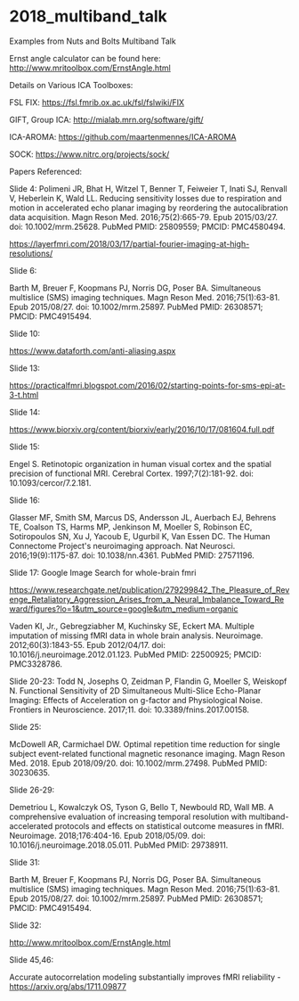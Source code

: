 # 2018_multiband_talk
Examples from Nuts and Bolts Multiband Talk

Ernst angle calculator can be found here:
http://www.mritoolbox.com/ErnstAngle.html


Details on Various ICA Toolboxes:

FSL FIX: https://fsl.fmrib.ox.ac.uk/fsl/fslwiki/FIX

GIFT, Group ICA: http://mialab.mrn.org/software/gift/

ICA-AROMA: https://github.com/maartenmennes/ICA-AROMA

SOCK: https://www.nitrc.org/projects/sock/

Papers Referenced:

Slide 4: 
Polimeni JR, Bhat H, Witzel T, Benner T, Feiweier T, Inati SJ, Renvall V, Heberlein K, Wald LL. Reducing sensitivity losses due to respiration and motion in accelerated echo planar imaging by reordering the autocalibration data acquisition. Magn Reson Med. 2016;75(2):665-79. Epub 2015/03/27. doi: 10.1002/mrm.25628. PubMed PMID: 25809559; PMCID: PMC4580494.

https://layerfmri.com/2018/03/17/partial-fourier-imaging-at-high-resolutions/

Slide 6:

Barth M, Breuer F, Koopmans PJ, Norris DG, Poser BA. Simultaneous multislice (SMS) imaging techniques. Magn Reson Med. 2016;75(1):63-81. Epub 2015/08/27. doi: 10.1002/mrm.25897. PubMed PMID: 26308571; PMCID: PMC4915494.

Slide 10:

https://www.dataforth.com/anti-aliasing.aspx

Slide 13:

https://practicalfmri.blogspot.com/2016/02/starting-points-for-sms-epi-at-3-t.html

Slide 14:

https://www.biorxiv.org/content/biorxiv/early/2016/10/17/081604.full.pdf

Slide 15:

Engel S. Retinotopic organization in human visual cortex and the spatial precision of functional MRI. Cerebral Cortex. 1997;7(2):181-92. doi: 10.1093/cercor/7.2.181.

Slide 16:

Glasser MF, Smith SM, Marcus DS, Andersson JL, Auerbach EJ, Behrens TE, Coalson TS, Harms MP, Jenkinson M, Moeller S, Robinson EC, Sotiropoulos SN, Xu J, Yacoub E, Ugurbil K, Van Essen DC. The Human Connectome Project's neuroimaging approach. Nat Neurosci. 2016;19(9):1175-87. doi: 10.1038/nn.4361. PubMed PMID: 27571196.

Slide 17: Google Image Search for whole-brain fmri

https://www.researchgate.net/publication/279299842_The_Pleasure_of_Revenge_Retaliatory_Aggression_Arises_from_a_Neural_Imbalance_Toward_Reward/figures?lo=1&utm_source=google&utm_medium=organic

Vaden KI, Jr., Gebregziabher M, Kuchinsky SE, Eckert MA. Multiple imputation of missing fMRI data in whole brain analysis. Neuroimage. 2012;60(3):1843-55. Epub 2012/04/17. doi: 10.1016/j.neuroimage.2012.01.123. PubMed PMID: 22500925; PMCID: PMC3328786.

Slide 20-23: Todd N, Josephs O, Zeidman P, Flandin G, Moeller S, Weiskopf N. Functional Sensitivity of 2D Simultaneous Multi-Slice Echo-Planar Imaging: Effects of Acceleration on g-factor and Physiological Noise. Frontiers in Neuroscience. 2017;11. doi: 10.3389/fnins.2017.00158.

Slide 25: 

McDowell AR, Carmichael DW. Optimal repetition time reduction for single subject event-related functional magnetic resonance imaging. Magn Reson Med. 2018. Epub 2018/09/20. doi: 10.1002/mrm.27498. PubMed PMID: 30230635.

Slide 26-29:

Demetriou L, Kowalczyk OS, Tyson G, Bello T, Newbould RD, Wall MB. A comprehensive evaluation of increasing temporal resolution with multiband-accelerated protocols and effects on statistical outcome measures in fMRI. Neuroimage. 2018;176:404-16. Epub 2018/05/09. doi: 10.1016/j.neuroimage.2018.05.011. PubMed PMID: 29738911.

Slide 31:

Barth M, Breuer F, Koopmans PJ, Norris DG, Poser BA. Simultaneous multislice (SMS) imaging techniques. Magn Reson Med. 2016;75(1):63-81. Epub 2015/08/27. doi: 10.1002/mrm.25897. PubMed PMID: 26308571; PMCID: PMC4915494.

Slide 32:

http://www.mritoolbox.com/ErnstAngle.html

Slide 45,46:

Accurate autocorrelation modeling substantially improves fMRI reliability - https://arxiv.org/abs/1711.09877

